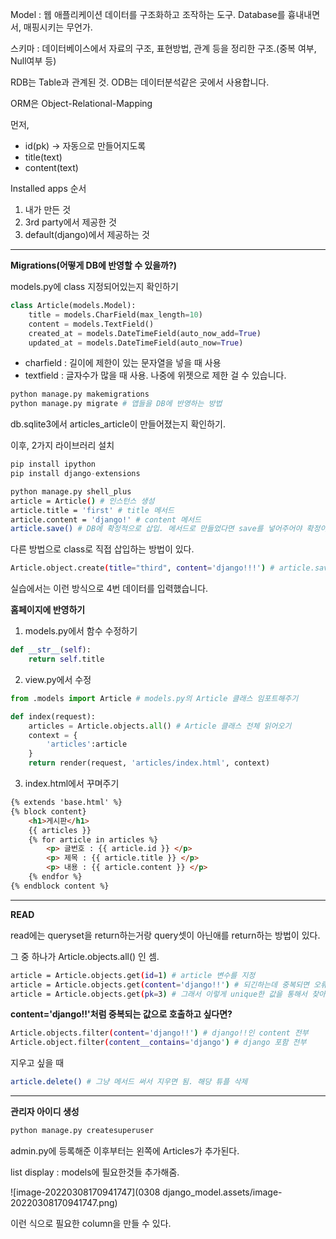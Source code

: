 Model : 웹 애플리케이션 데이터를 구조화하고 조작하는 도구. Database를 흉내내면서, 매핑시키는 무언가.

스키마 : 데이터베이스에서 자료의 구조, 표현방법, 관계 등을 정리한 구조.(중복 여부, Null여부 등)

RDB는 Table과 관계된 것. ODB는 데이터분석같은 곳에서 사용합니다.

ORM은 Object-Relational-Mapping



먼저,

- id(pk) -> 자동으로 만들어지도록
- title(text)
- content(text)



Installed apps 순서

1. 내가 만든 것
2. 3rd party에서 제공한 것
3. default(django)에서 제공하는 것

--------

__Migrations(어떻게 DB에 반영할 수 있을까?)__

models.py에 class 지정되어있는지 확인하기

```python
class Article(models.Model):
    title = models.CharField(max_length=10)
    content = models.TextField()
    created_at = models.DateTimeField(auto_now_add=True)
    updated_at = models.DateTimeField(auto_now=True)
```

- charfield : 길이에 제한이 있는 문자열을 넣을 때 사용
- textfield : 글자수가 많을 때 사용. 나중에 위젯으로 제한 걸 수 있습니다.

```bash
python manage.py makemigrations
python manage.py migrate # 앱들을 DB에 반영하는 방법
```

db.sqlite3에서 articles_article이 만들어졌는지 확인하기.

이후, 2가지 라이브러리 설치

```python
pip install ipython
pip install django-extensions
```

```bash
python manage.py shell_plus
article = Article() # 인스턴스 생성
article.title = 'first' # title 메서드
article.content = 'django!' # content 메서드
article.save() # DB에 확정적으로 삽입. 메서드로 만들었다면 save를 넣어주어야 확정이 된다.
```

다른 방법으로 class로 직접 삽입하는 방법이 있다.

```bash
Article.object.create(title="third", content='django!!!') # article.save() 안해줘도 됨
```

실습에서는 이런 방식으로 4번 데이터를 입력했습니다.



__홈페이지에 반영하기__

1. models.py에서 함수 수정하기

```python
def __str__(self):
    return self.title
```

2. view.py에서 수정

```python
from .models import Article # models.py의 Article 클래스 임포트해주기

def index(request):
    articles = Article.objects.all() # Article 클래스 전체 읽어오기
    context = {
        'articles':article
    }
    return render(request, 'articles/index.html', context)
```

3. index.html에서 꾸며주기

```html
{% extends 'base.html' %}
{% block content}
	<h1>게시판</h1>
	{{ articles }}
	{% for article in articles %}
		<p> 글번호 : {{ article.id }} </p>
		<p> 제목 : {{ article.title }} </p>
		<p> 내용 : {{ article.content }} </p>
	{% endfor %}
{% endblock content %}
```

--------------

__READ__

read에는 queryset을 return하는거랑 query셋이 아닌애를 return하는 방법이 있다.

그 중 하나가 Article.objects.all() 인 셈.

```bash
article = Article.objects.get(id=1) # article 변수를 지정
article = Article.objects.get(content='django!!') # 되긴하는데 중복되면 오류
article = Article.objects.get(pk=3) # 그래서 이렇게 unique한 값을 통해서 찾아야 함
```

__content='django!!'처럼 중복되는 값으로 호출하고 싶다면?__

```bash
Article.objects.filter(content='django!!') # django!!인 content 전부
Article.object.filter(content__contains='django') # django 포함 전부
```

지우고 싶을 때

```bash
article.delete() # 그냥 메서드 써서 지우면 됨. 해당 튜플 삭제
```

--------------------

__관리자 아이디 생성__

```bash
python manage.py createsuperuser
```

admin.py에 등록해준 이후부터는 왼쪽에 Articles가 추가된다.

list display : models에 필요한것들 추가해줌.

![image-20220308170941747](0308 django_model.assets/image-20220308170941747.png)

이런 식으로 필요한 column을 만들 수 있다.

